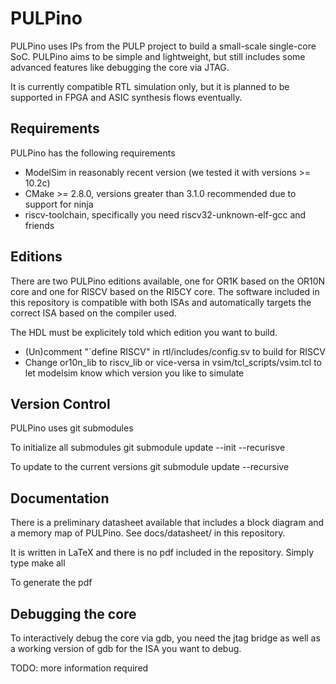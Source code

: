 # PULPino

PULPino uses IPs from the PULP project to build a small-scale single-core SoC.
PULPino aims to be simple and lightweight, but still includes some advanced
features like debugging the core via JTAG.

It is currently compatible RTL simulation only, but it is planned to be
supported in FPGA and ASIC synthesis flows eventually.


## Requirements

PULPino has the following requirements

- ModelSim in reasonably recent version (we tested it with versions >= 10.2c)
- CMake >= 2.8.0, versions greater than 3.1.0 recommended due to support for ninja
- riscv-toolchain, specifically you need riscv32-unknown-elf-gcc and friends

## Editions

There are two PULPino editions available, one for OR1K based on the OR10N core
and one for RISCV based on the RI5CY core.
The software included in this repository is compatible with both ISAs and
automatically targets the correct ISA based on the compiler used.

The HDL must be explicitely told which edition you want to build.

- (Un)comment "`define RISCV" in rtl/includes/config.sv to build for RISCV
- Change or10n_lib to riscv_lib or vice-versa in vsim/tcl_scripts/vsim.tcl to let modelsim know which version you like to simulate


## Version Control

PULPino uses git submodules

To initialize all submodules
  git submodule update --init --recurisve

To update to the current versions
  git submodule update --recursive


## Documentation

There is a preliminary datasheet available that includes a block diagram and a memory map of PULPino.
See docs/datasheet/ in this repository.

It is written in LaTeX and there is no pdf included in the repository. Simply type
  make all

To generate the pdf

## Debugging the core

To interactively debug the core via gdb, you need the jtag bridge as well as a
working version of gdb for the ISA you want to debug.

TODO: more information required
